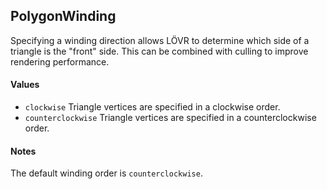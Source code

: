 <!--
category: reference
-->

PolygonWinding
---

Specifying a winding direction allows LÖVR to determine which side of a triangle is the "front"
side.  This can be combined with culling to improve rendering performance.

#### Values

- `clockwise` Triangle vertices are specified in a clockwise order.
- `counterclockwise` Triangle vertices are specified in a counterclockwise order.

#### Notes

The default winding order is `counterclockwise`.
